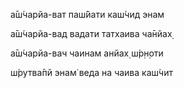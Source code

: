 а̄ш́чарйа-ват паш́йати каш́чид энам

а̄ш́чарйа-вад вадати татхаива ча̄нйах̣

а̄ш́чарйа-вач чаинам анйах̣ ш́р̣н̣оти

ш́рутва̄пй энам̇ веда на чаива каш́чит